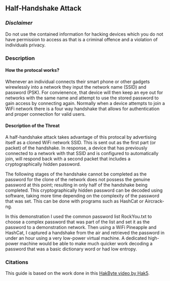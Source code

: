## Half-Handshake Attack
### _Disclaimer_
Do not use the contained information for hacking devices which you do not have permission to access as that is a criminal offence and a violation of individuals privacy.

### Description
#### How the protocal works?
Whenever an individual connects their smart phone or other gadgets wirewlessly into a network they input the network name (SSID) and password (PSK). For convienence, that device will then keep an eye out for networks with the same name and attempt to use the stored password to gain access by connecting again. Normally when a device attempts to join a WiFi network there is a four way handshake that allows for authentication and proper connection for valid users.

#### Description of the Threat
A half-handshake attack takes advantage of this protocal by advertising itself as a cloned WiFi network SSID. This is sent out as the first part (or packet) of the handshake. In response, a device that has previously connected to a network with that SSID and is configured to automatically join, will respond back with a second packet that includes a cryptographically hidden password.

The following stages of the handshake cannot be completed as the password for the clone of the network does not possess the genuine password at this point; resulting in only half of the handshake being completed. This cryptographically hidden password can be decoded using software, taking more time depending on the complexity of the password that was set. This can be done with programs such as HashCat or Aircrack-ng.

In this demonstration I used the common password list RockYou.txt to choose a complex password that was part of the list and set it as the password to a demonstration network. Then using a WiFi Pineapple and HashCat, I captured a handshake from the air and retrieved the password in under an hour using a very low-power virtual machine. A dedicated high-power machine would be able to make much quicker work decoding a password that was a basic dictionary word or had low entropy.

### Citations
This guide is based on the work done in this [HakByte video by Hak5](https://www.youtube.com/watch?v=5guDKTc6Hak).
